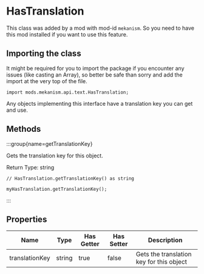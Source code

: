 # HasTranslation

This class was added by a mod with mod-id `mekanism`. So you need to have this mod installed if you
want to use this feature.

## Importing the class

It might be required for you to import the package if you encounter any issues (like casting an
Array), so better be safe than sorry and add the import at the very top of the file.

```zenscript
import mods.mekanism.api.text.HasTranslation;
```

Any objects implementing this interface have a translation key you can get and use.


## Methods

:::group{name=getTranslationKey}

Gets the translation key for this object.

Return Type: string

```zenscript
// HasTranslation.getTranslationKey() as string

myHasTranslation.getTranslationKey();
```

:::

## Properties

| Name | Type | Has Getter | Has Setter | Description |
|------|------|------------|------------|-------------|
| translationKey | string | true | false | Gets the translation key for this object |

